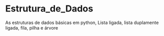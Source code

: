 # Estrutura_de_Dados
 As estruturas de dados básicas em python, Lista ligada, lista duplamente ligada, fila, pilha e árvore
